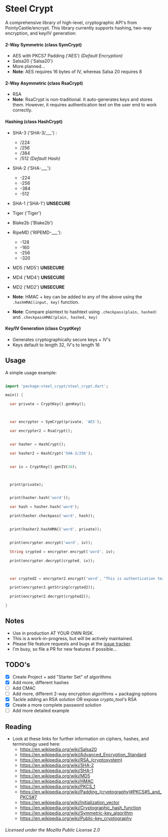 # Steel Crypt

A comprehensive library of high-level, cryptographic API's from PointyCastle/encrypt. This 
library currently supports hashing, two-way encryption, and key/IV generation:

#### 2-Way Symmetric (class SymCrypt)
* AES with PKCS7 Padding ('AES') _(Default Encryption)_
* Salsa20 ('Salsa20')
* More planned...
* __Note__: AES requires 16 bytes of IV, whereas Salsa 20 requires 8

#### 2-Way Asymmetric (class RsaCrypt)
* RSA
* __Note__: RsaCrypt is non-traditional. It auto-generates keys and stores them. However, it requires authentication text on the user end to work correctly.

#### Hashing (class HashCrypt)
* SHA-3  ('SHA-3/___') :
    - /224
    - /256
    - /384
    - /512 _(Default Hash)_
* SHA-2 ('SHA-___'):
    - -224
    - -256
    - -384
    - -512
* SHA-1 ('SHA-1') __UNSECURE__
* Tiger ('Tiger')
* Blake2b ('Blake2b')
* RipeMD ('RIPEMD-___'):
    - -128
    - -160
    - -256
    - -320
* MD5 ('MD5') __UNSECURE__
* MD4 ('MD4') __UNSECURE__
* MD2 ('MD2') __UNSECURE__

* __Note__: HMAC + key can be added to any of the above using the ```.hashHMAC(input, key)``` function.
* __Note__: Compare plaintext to hashtext using ```.checkpass(plain, hashed)``` and ```.checkpassHMAC(plain, hashed, key)```

#### Key/IV Generation (class CryptKey)
* Generates cryptographically secure keys + IV's
* Keys default to length 32, IV's to length 16


## Usage

A simple usage example:

```dart

import 'package:steel_crypt/steel_crypt.dart';

main() {

  var private = CryptKey().genKey();



  var encrypter = SymCrypt(private, 'AES');

  var encrypter2 = RsaCrypt();


  var hasher = HashCrypt();

  var hasher2 = HashCrypt('SHA-3/256');


  var iv = CryptKey().genIV(16);



  print(private);


  print(hasher.hash('word'));

  var hash = hasher.hash('word');

  print(hasher.checkpass('word', hash));


  print(hasher2.hashHMAC('word', private));


  print(encrypter.encrypt('word', iv));

  String crypted = encrypter.encrypt('word', iv);

  print(encrypter.decrypt(crypted, iv));



  var crypted2 = encrypter2.encrypt('word', "This is authentication text...");

  print(encrypter2.getString(crypted2));

  print(encrypter2.decrypt(crypted2));

}
```

## Notes

* Use in production AT YOUR OWN RISK.
* This is a work-in-progress, but will be actively maintained.
* Please file feature requests and bugs at the [issue tracker][tracker].
* I'm busy, so file a PR for new features if possible...

[tracker]: https://github.com/AKushWarrior/steel_crypt/issues

## TODO's

- [x] Create Project + add "Starter Set" of algorithms
- [x] Add more, different hashes 
- [ ] Add CMAC
- [ ] Add more, different 2-way encryption algorithms + packaging options
- [x] Tackle adding an RSA solution OR expose _crypto_tool_'s RSA
- [x] Create a more complete password solution
- [ ] Add more detailed example

## Reading
- Look at these links for further information on ciphers, hashes, and terminology used here:
    - https://en.wikipedia.org/wiki/Salsa20
    - https://en.wikipedia.org/wiki/Advanced_Encryption_Standard
    - https://en.wikipedia.org/wiki/RSA_(cryptosystem)
    - https://en.wikipedia.org/wiki/SHA-2
    - https://en.wikipedia.org/wiki/SHA-1
    - https://en.wikipedia.org/wiki/MD5
    - https://en.wikipedia.org/wiki/HMAC
    - https://en.wikipedia.org/wiki/PKCS_1
    - https://en.wikipedia.org/wiki/Padding_(cryptography)#PKCS#5_and_PKCS#7
    - https://en.wikipedia.org/wiki/Initialization_vector
    - https://en.wikipedia.org/wiki/Cryptographic_hash_function
    - https://en.wikipedia.org/wiki/Symmetric-key_algorithm
    - https://en.wikipedia.org/wiki/Public-key_cryptography

###### Licensed under the Mozilla Public License 2.0
